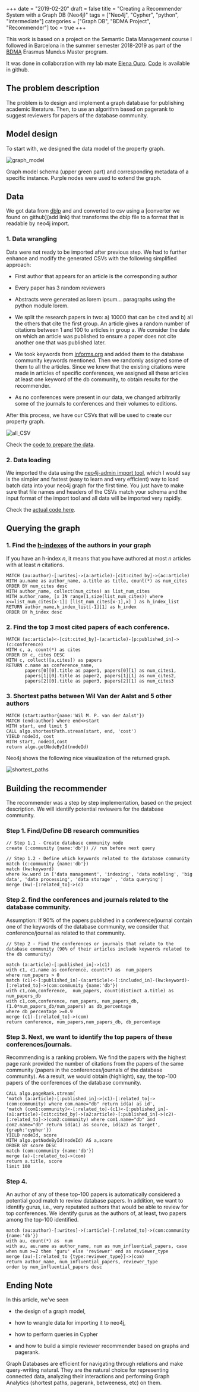 +++
date = "2019-02-20"
draft = false
title = "Creating a Recommender System with a Graph DB (Neo4j)"
tags = ["Neo4j", "Cypher", "python", "intermediate"]
categories = ["Graph DB", "BDMA Project", "Recommender"]
toc = true
+++

This work is based on a project on the Semantic Data Management course I followed in Barcelona in the summer semester 2018-2019 as part of the [BDMA](https://bdma.ulb.ac.be/bdma/) Erasmus Mundus Master program.

It was done in collaboration with my lab mate [Elena Ouro](https://github.com/elenaouro). [Code](https://github.com/iprapas/neo4j-academia) is available in github. 

## The problem description

The problem is to design and implement a graph database for publishing academic literature. Then, to use an algorithm based on pagerank to suggest reviewers for papers of the database community. 

## Model design

To start with, we designed the data model of the property graph.

![graph_model](/blog/neo4j-recommender/graph_model.png)

Graph model schema (upper green part) and corresponding metadata of a specific instance. Purple nodes were used to extend the graph.

## Data

We got data from [dblp](https://dblp.uni-trier.de/xml/) and and converted to csv using a [converter we found on github](add link)
that transforms the dblp file to a format that is readable by neo4j import.

### 1. Data wrangling

Data were not ready to be imported after previous step. We had to further enhance and modify the generated CSVs with the following simplified approach:

* First author that appears for an article is the corresponding author

* Every paper has 3 random reviewers

* Abstracts were generated as lorem ipsum... paragraphs using the python module
lorem.

* We split the research papers in two: a) 10000 that can be cited and b) all the others
that cite the first group. An article gives a random number of citations between 1 and
100 to articles in group a. We consider the date on which an article was published to
ensure a paper does not cite another one that was published later.

* We took keywords from [informs.org](https://informs.org) and added them to the database
community keywords mentioned. Then we randomly assigned
some of them to all the articles. Since we knew that the existing citations were made
in articles of specific conferences, we assigned all these articles at least one keyword
of the db community, to obtain results for the recommender.

* As no conferences were present in our data, we changed arbitrarily some of the journals to conferences and their volumes to
editions.

After this process, we have our CSVs that will be used to create our property graph.

![all_CSV](/blog/neo4j-recommender/all_csv.png)

Check the [code to prepare the data](https://github.com/iprapas/neo4j-academia/blob/master/notebooks).

### 2. Data loading

We imported the data using the [neo4j-admin import tool](https://neo4j.com/docs/operations-manual/current/tutorial/import-tool/), which I would say is the simpler and fastest (easy to learn and very efficient) way to load batch data into your neo4j graph for the first time. You just have to make sure that file names and headers of the CSVs match your schema and the input format of the import tool and all data will be imported very rapidly.

Check the [actual code here](https://github.com/iprapas/neo4j-academia/blob/master/import_commands.md).

## Querying the graph

### 1. Find the [h-indexes](https://en.wikipedia.org/wiki/H-index) of the authors in your graph

If you have an h-index $n$, it means that you have authored at most $n$ articles with at least $n$ citations.

```cypher
MATCH (au:author)-[:writes]->(a:article)-[cit:cited_by]->(ac:article)
WITH au.name as author_name, a.title as title, count(*) as num_cites 
ORDER BY num_cites desc
WITH author_name, collect(num_cites) as list_num_cites
WITH author_name, [x IN range(1,size(list_num_cites)) where x<=list_num_cites[x-1]| [list_num_cites[x-1],x] ] as h_index_list
RETURN author_name,h_index_list[-1][1] as h_index
ORDER BY h_index desc
```

### 2. Find the top 3 most cited papers of each conference.

```
MATCH (ac:article)<-[cit:cited_by]-(a:article)-[p:published_in]->(c:conference)
WITH c, a, count(*) as cites
ORDER BY c, cites DESC
WITH c, collect([a,cites]) as papers
RETURN c.name as conference_name, 
       papers[0][0].title as paper1, papers[0][1] as num_cites1,
       papers[1][0].title as paper2, papers[1][1] as num_cites2,
       papers[2][0].title as paper3, papers[2][1] as num_cites3
```

### 3. Shortest paths between Wil Van der Aalst and 5 other authors

```
MATCH (start:author{name:'Wil M. P. van der Aalst'})
MATCH (end:author) where end<>start
WITH start, end limit 5
CALL algo.shortestPath.stream(start, end, 'cost')
YIELD nodeId, cost
WITH start, nodeId,cost
return algo.getNodeById(nodeId)
```

Neo4j shows the following nice visualization of the returned graph.

![shortest_paths](/blog/neo4j-recommender/shortest_paths.png)

## Building the recommender

The recommender was a step by step implementation, based on the project description. We will identify potential reviewers for
the database community.

### Step 1. Find/Define DB research communities

```
// Step 1.1 - Create database community node 
create (:community {name:'db'}) // run before next query

// Step 1.2 - Define which keywords related to the database community
match (c:community {name:'db'})
match (kw:keyword)
where kw.word in ['data management', 'indexing', 'data modeling', 'big data', 'data processing', 'data storage' , 'data querying']
merge (kw)-[:related_to]->(c)
```


### Step 2. find the conferences and journals related to the database community.

Assumption: If 90% of the papers published in a conference/journal contain one of the keywords of the database community,  we consider that conference/journal as related to that community.

```
// Step 2 - Find the conferences or journals that relate to the database community (90% of their articles include keywords related to the db community)

match (a:article)-[:published_in]->(c1)
with c1, c1.name as conference, count(*) as  num_papers
where num_papers > 0
match (c1)<-[:published_in]-(a:article)<-[:included_in]-(kw:keyword)-[:related_to]->(com:community {name:'db'})
with c1,com,conference,  num_papers, count(distinct a.title) as  num_papers_db
with c1,com,conference, num_papers, num_papers_db, (1.0*num_papers_db/num_papers) as db_percentage
where db_percentage >=0.9
merge (c1)-[:related_to]->(com)
return conference, num_papers,num_papers_db, db_percentage
```

### Step 3. Next, we want to identify the top papers of these conferences/journals. 

Recommending is a ranking problem. We find the papers with the highest page rank provided the number of citations from the papers of the same community (papers in the conferences/journals of the database community). As a result, we would obtain (highlight), say, the top-100 papers of the
conferences of the database community.


```
CALL algo.pageRank.stream(
'match (a:article)-[:published_in]->(c1)-[:related_to]->(com:community) where com.name="db" return id(a) as id', 
'match (com1:community)<-[:related_to]-(c1)<-[:published_in]-(a1:article)-[cit:cited_by]->(a2:article)-[:published_in]->(c2)-[:related_to]->(com2:community) where com1.name="db" and com2.name="db" return id(a1) as source, id(a2) as target',{graph:'cypher'})
YIELD nodeId, score
WITH algo.getNodeById(nodeId) AS a,score
ORDER BY score DESC
match (com:community {name:'db'})
merge (a)-[:related_to]->(com)
return a.title, score
limit 100
```

### Step 4. 

An author of any of these top-100 papers is automatically considered a potential good match to review database papers. In addition, we want to identify
gurus, i.e., very reputated authors that would be able to review for top conferences.
We identify gurus as the authors of, at least, two papers among the
top-100 identified.

```
match (au:author)-[:writes]->(:article)-[:related_to]->(com:community {name:'db'})
with au, count(*) as  num
with au, au.name as author_name, num as num_influential_papers, case when num >=2 then 'guru' else 'reviewer' end as reviewer_type
merge (au)-[:related_to {type:reviewer_type}]->(com)
return author_name, num_influential_papers, reviewer_type
order by num_influential_papers desc
```

## Ending Note

In this article, we've seen 

* the design of a graph model, 

* how to wrangle data for importing it to neo4j, 

* how to perform queries in Cypher 

* and how to build a simple reviewer recommender based on graphs and pagerank.

Graph Databases are efficient for navigating through relations and make query-writing natural. They are the natural choice for representing connected data, analyzing their interactions and performing Graph Analytics (shortest paths, pagerank, betweeness, etc) on them.

